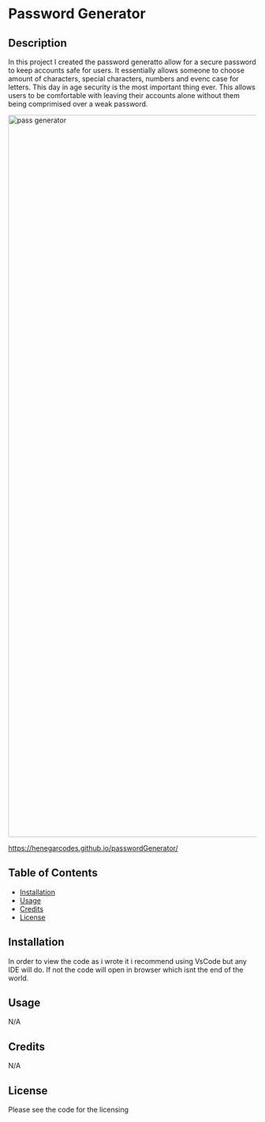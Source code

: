# Password Generator

## Description

In this project I created the password generatto allow for a secure password to keep accounts safe for users. It essentially allows someone to choose amount of characters, special characters, numbers and evenc case for letters. This day in age security is the most important thing ever. This allows users to be comfortable with leaving their accounts alone without them being comprimised over a weak password.


<img width="1461" alt="pass generator" src="https://github.com/HenegarCodes/passwordGenerator/assets/78831747/7034e784-a935-4f3d-a276-1a9b324c8f4e">


https://henegarcodes.github.io/passwordGenerator/ 

## Table of Contents 


- [Installation](#installation)
- [Usage](#usage)
- [Credits](#credits)
- [License](#license)

## Installation

In order to view the code as i wrote it i recommend using VsCode but any IDE will do. If not the code will open in browser which isnt the end of the world.

## Usage

N/A

## Credits

N/A 

## License

Please see the code for the licensing
